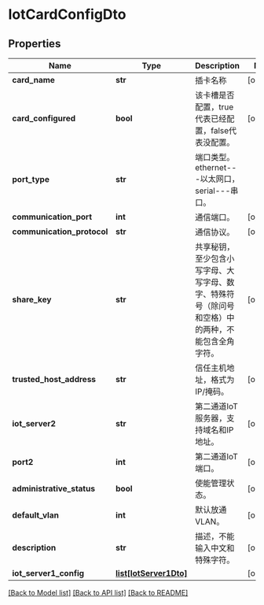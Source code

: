 # IotCardConfigDto

## Properties
Name | Type | Description | Notes
------------ | ------------- | ------------- | -------------
**card_name** | **str** | 插卡名称 | [optional] 
**card_configured** | **bool** | 该卡槽是否配置，true代表已经配置，false代表没配置。 | [optional] 
**port_type** | **str** | 端口类型。ethernet---以太网口，serial---串口。 | 
**communication_port** | **int** | 通信端口。 | [optional] 
**communication_protocol** | **str** | 通信协议。 | [optional] 
**share_key** | **str** | 共享秘钥，至少包含小写字母、大写字母、数字、特殊符号（除问号和空格）中的两种，不能包含全角字符。 | [optional] 
**trusted_host_address** | **str** | 信任主机地址，格式为IP/掩码。 | [optional] 
**iot_server2** | **str** | 第二通道IoT服务器，支持域名和IP地址。 | [optional] 
**port2** | **int** | 第二通道IoT端口。 | [optional] 
**administrative_status** | **bool** | 使能管理状态。 | [optional] 
**default_vlan** | **int** | 默认放通VLAN。 | [optional] 
**description** | **str** | 描述，不能输入中文和特殊字符。 | [optional] 
**iot_server1_config** | [**list[IotServer1Dto]**](IotServer1Dto.md) |  | [optional] 

[[Back to Model list]](../README.md#documentation-for-models) [[Back to API list]](../README.md#documentation-for-api-endpoints) [[Back to README]](../README.md)


